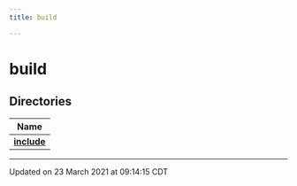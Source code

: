 ```yaml
---
title: build

---
```


# build



## Directories

| Name           |
| -------------- |
| **[include](/ldsctrlest/docs/api/files/dir_8f2980731aba7ec7b9fcae5764f196e3/#dir-include)**  |







-------------------------------

Updated on 23 March 2021 at 09:14:15 CDT
